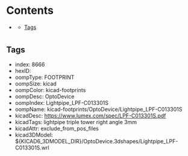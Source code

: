 



Contents
========

* [](#)
	* [Tags](#tags)

# 

## Tags

- index: 8666
- hexID: 
- oompType: FOOTPRINT
- oompSize: kicad
- oompColor: kicad-footprints
- oompDesc: OptoDevice
- oompIndex: Lightpipe_LPF-C013301S
- oompName: kicad-footprints/OptoDevice/Lightpipe_LPF-C013301S
- kicadDesc: https://www.lumex.com/spec/LPF-C013301S.pdf
- kicadTags: lightpipe triple tower right angle 3mm
- kicadAttr: exclude_from_pos_files
- kicad3DModel: ${KICAD6_3DMODEL_DIR}/OptoDevice.3dshapes/Lightpipe_LPF-C013301S.wrl

